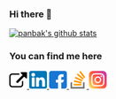 ### Hi there 👋

[![panbak's github stats](https://github-readme-stats.vercel.app/api?username=panbak&show_icons=true&icon_color=4f46e5&title_color=4f46e5&custom_title=My%20Github%20Stats&include_all_commits=true&hide_border=true)](https://github.com/panbak/)


### You can find me here 
<p align="left">
  <a href="http://panbak.com" target="_blank"> <img src="https://github.com/panbak/panbak/blob/master/website.png?raw=true"> </a>
  <a href="https://www.linkedin.com/in/panbak/" target="_blank"> <img src="https://github.com/panbak/panbak/blob/master/linkedin.png?raw=true"> </a>
  <a href="https://facebook.com/panbak" target="_blank"> <img src="https://github.com/panbak/panbak/blob/master/facebook.png?raw=true"> </a>
  <a href="https://stackoverflow.com/users/12283299/panbak" target="_blank"> <img src="https://github.com/panbak/panbak/blob/master/stack-overflow.png?raw=true"> </a>
  <a href="https://instagram.com/panbak_" target="_blank"> <img src="https://github.com/panbak/panbak/blob/master/instagram.png?raw=true"> </a>
</p>
